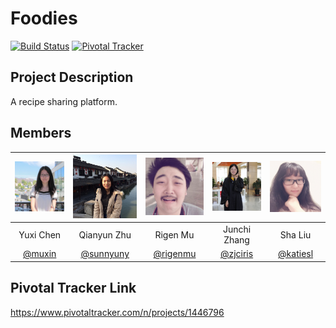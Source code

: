 # Foodies

[![Build Status](https://travis-ci.org/scalableinternetservices/Foodies.svg?branch=master)](https://travis-ci.org/scalableinternetservices/Foodies)
[![Pivotal Tracker](http://img.shields.io/badge/PivotalTracker-1446796-blue.svg)](https://www.pivotaltracker.com/n/projects/1446796)

## Project Description
A recipe sharing platform.


## Members

| ![muxin](./res/yuxi.jpg) | ![sunnyuny](./res/qianyun.jpg) | ![rigenmu](./res/rigenmu.jpg) | ![zjciris](./res/junchi.jpg) | ![katiesl](./res/sha.jpg) |
| :------------: | :------------: | :------------: | :------------: | :------------: |
| Yuxi Chen | Qianyun Zhu | Rigen Mu | Junchi Zhang | Sha Liu |
| [@muxin](https://github.com/muxin) | [@sunnyuny](https://github.com/sunnyuny) | [@rigenmu](https://github.com/rigenmu) | [@zjciris](https://github.com/zjciris) | [@katiesl](https://github.com/katiesl) |


## Pivotal Tracker Link
https://www.pivotaltracker.com/n/projects/1446796
